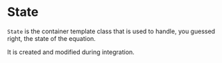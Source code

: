 # State

``State`` is the container template class that is used to handle, you guessed right, the state of the equation. 

It is created and modified during integration.
